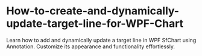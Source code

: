 # How-to-create-and-dynamically-update-target-line-for-WPF-Chart
Learn how to add and dynamically update a target line in WPF SfChart using Annotation. Customize its appearance and functionality effortlessly.
